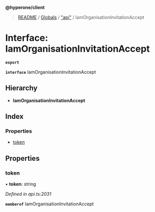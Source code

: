 **@hyperone/client**

> [README](../README.md) / [Globals](../globals.md) / ["api"](../modules/_api_.md) / IamOrganisationInvitationAccept

# Interface: IamOrganisationInvitationAccept

**`export`** 

**`interface`** IamOrganisationInvitationAccept

## Hierarchy

* **IamOrganisationInvitationAccept**

## Index

### Properties

* [token](_api_.iamorganisationinvitationaccept.md#token)

## Properties

### token

•  **token**: string

*Defined in api.ts:2031*

**`memberof`** IamOrganisationInvitationAccept
